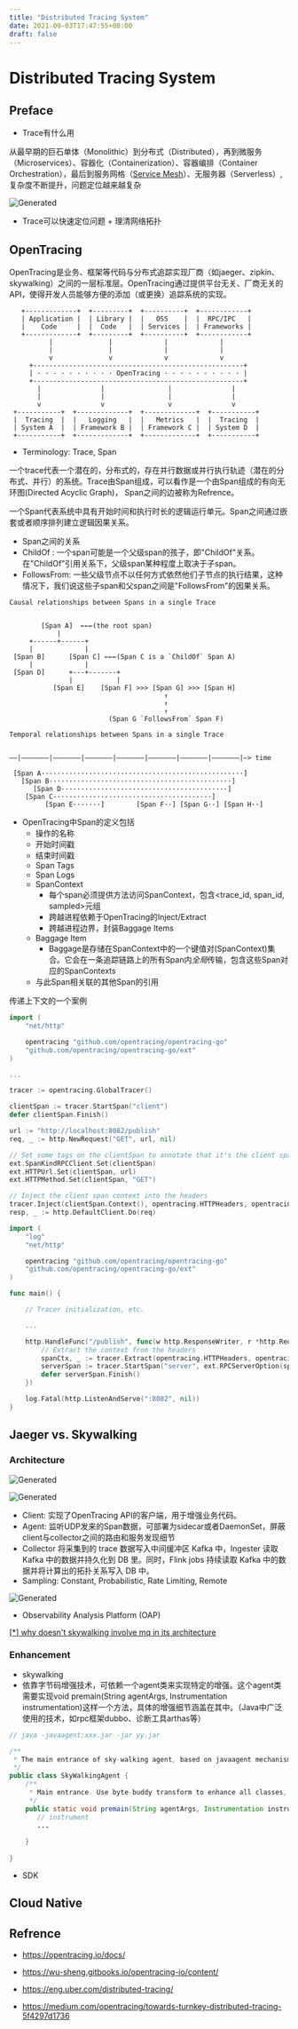```yaml
---
title: "Distributed Tracing System"
date: 2021-09-03T17:47:55+08:00
draft: false
---
```


# Distributed Tracing System

## Preface

- Trace有什么用

从最早期的巨石单体（Monolithic）到分布式（Distributed），再到微服务（Microservices）、容器化（Containerization）、容器编排（Container Orchestration），最后到服务网格（[Service Mesh](https://www.servicemesher.com/istio-handbook/GLOSSARY.html#service-mesh)）、无服务器（Serverless）,复杂度不断提升，问题定位越来越复杂

![Generated](/image/jaeger/topology.png)

- Trace可以快速定位问题 + 理清网络拓扑

## OpenTracing

OpenTracing是业务、框架等代码与分布式追踪实现厂商（如jaeger、zipkin、skywalking）之间的一层标准层。OpenTracing通过提供平台无关、厂商无关的API，使得开发人员能够方便的添加（或更换）追踪系统的实现。

```text
   +-------------+  +---------+  +----------+  +------------+
   | Application |  | Library |  |   OSS    |  |  RPC/IPC   |
   |    Code     |  |  Code   |  | Services |  | Frameworks |
   +-------------+  +---------+  +----------+  +------------+
          |              |             |             |
          |              |             |             |
          v              v             v             v
     +-----------------------------------------------------+
     | · · · · · · · · · · OpenTracing · · · · · · · · · · |
     +-----------------------------------------------------+
       |               |                |               |
       |               |                |               |
       v               v                v               v
 +-----------+  +-------------+  +-------------+  +-----------+
 |  Tracing  |  |   Logging   |  |   Metrics   |  |  Tracing  |
 | System A  |  | Framework B |  | Framework C |  | System D  |
 +-----------+  +-------------+  +-------------+  +-----------+
 ```

- Terminology: Trace, Span

一个trace代表一个潜在的，分布式的，存在并行数据或并行执行轨迹（潜在的分布式、并行）的系统。Trace由Span组成，可以看作是一个由Span组成的有向无环图(Directed Acyclic Graph)， Span之间的边被称为Refrence。

一个Span代表系统中具有开始时间和执行时长的逻辑运行单元。Span之间通过嵌套或者顺序排列建立逻辑因果关系。

- Span之间的关系
- ChildOf : 一个span可能是一个父级span的孩子，即"ChildOf"关系。在"ChildOf"引用关系下，父级span某种程度上取决于子span。
- FollowsFrom: 一些父级节点不以任何方式依然他们子节点的执行结果，这种情况下，我们说这些子span和父span之间是"FollowsFrom"的因果关系。

```text
Causal relationships between Spans in a single Trace


        [Span A]  ←←←(the root span)
            |
     +------+------+
     |             |
 [Span B]      [Span C] ←←←(Span C is a `ChildOf` Span A)
     |             |
 [Span D]      +---+-------+
               |           |
           [Span E]    [Span F] >>> [Span G] >>> [Span H]
                                       ↑
                                       ↑
                                       ↑
                         (Span G `FollowsFrom` Span F)
```

```text
Temporal relationships between Spans in a single Trace


––|–––––––|–––––––|–––––––|–––––––|–––––––|–––––––|–––––––|–> time

 [Span A···················································]
   [Span B··············································]
      [Span D··········································]
    [Span C········································]
         [Span E·······]        [Span F··] [Span G··] [Span H··]
```

- OpenTracing中Span的定义包括
  - 操作的名称
  - 开始时间戳
  - 结束时间戳
  - Span Tags
  - Span Logs
  - SpanContext
    - 每个span必须提供方法访问SpanContext，包含<trace\_id, span\_id, sampled>元组
    - 跨越进程依赖于OpenTracing的Inject/Extract
    - 跨越进程边界，封装Baggage Items
  - Baggage Item
    - Baggage是存储在SpanContext中的一个键值对(SpanContext)集合。它会在一条追踪链路上的所有Span内*全局*传输，包含这些Span对应的SpanContexts
  - 与此Span相关联的其他Span的引用

传递上下文的一个案例

```go
import (
    "net/http"

    opentracing "github.com/opentracing/opentracing-go"
    "github.com/opentracing/opentracing-go/ext"
)

...

tracer := opentracing.GlobalTracer()

clientSpan := tracer.StartSpan("client")
defer clientSpan.Finish()

url := "http://localhost:8082/publish"
req, _ := http.NewRequest("GET", url, nil)

// Set some tags on the clientSpan to annotate that it's the client span. The additional HTTP tags are useful for debugging purposes.
ext.SpanKindRPCClient.Set(clientSpan)
ext.HTTPUrl.Set(clientSpan, url)
ext.HTTPMethod.Set(clientSpan, "GET")

// Inject the client span context into the headers
tracer.Inject(clientSpan.Context(), opentracing.HTTPHeaders, opentracing.HTTPHeadersCarrier(req.Header))
resp, _ := http.DefaultClient.Do(req)
```

```go
import (
    "log"
    "net/http"

    opentracing "github.com/opentracing/opentracing-go"
    "github.com/opentracing/opentracing-go/ext"
)

func main() {

    // Tracer initialization, etc.

    ...

    http.HandleFunc("/publish", func(w http.ResponseWriter, r *http.Request) {
        // Extract the context from the headers
        spanCtx, _ := tracer.Extract(opentracing.HTTPHeaders, opentracing.HTTPHeadersCarrier(r.Header))
        serverSpan := tracer.StartSpan("server", ext.RPCServerOption(spanCtx))
        defer serverSpan.Finish()
    })

    log.Fatal(http.ListenAndServe(":8082", nil))
}
```

## Jaeger vs. Skywalking

### Architecture

![Generated](/image/jaeger/jaeger-arch.png)

![Generated](/image/jaeger/jaeger-arch-with-kafka.png)

- Client: 实现了OpenTracing API的客户端，用于增强业务代码。
- Agent: 监听UDP发来的Span数据，可部署为sidecar或者DaemonSet，屏蔽client与collector之间的路由和服务发现细节
- Collector 将采集到的 trace 数据写入中间缓冲区 Kafka 中，Ingester 读取 Kafka 中的数据并持久化到 DB 里。同时，Flink jobs 持续读取 Kafka 中的数据并将计算出的拓扑关系写入 DB 中。
- Sampling: Constant, Probabilistic, Rate Limiting, Remote

![Generated](/image/jaeger/skywalking-arch.png)

- Observability Analysis Platform (OAP)

[\[*\] why doesn't skywalking involve mq in its architecture](https://skywalking.apache.org/docs/main/latest/en/faq/why_mq_not_involved/#why-doesnt-skywalking-involve-mq-in-its-architecture)

### Enhancement

- skywalking
- 依靠字节码增强技术，可依赖一个agent类来实现特定的增强。这个agent类需要实现void premain(String agentArgs, Instrumentation instrumentation)这样一个方法，具体的增强细节涵盖在其中。（Java中广泛使用的技术，如rpc框架dubbo、诊断工具arthas等）

```java
// java -javaagent:xxx.jar -jar yy.jar

/**
 * The main entrance of sky-walking agent, based on javaagent mechanism.
 */
public class SkyWalkingAgent {
    /**
     * Main entrance. Use byte-buddy transform to enhance all classes, which define in plugins.
     */
    public static void premain(String agentArgs, Instrumentation instrumentation) throws PluginException {
       // instrument
       ...
       
    }
    
}
```

- SDK

## Cloud Native

## Refrence

- <https://opentracing.io/docs/>

- <https://wu-sheng.gitbooks.io/opentracing-io/content/>

- <https://eng.uber.com/distributed-tracing/>

- <https://medium.com/opentracing/towards-turnkey-distributed-tracing-5f4297d1736>
